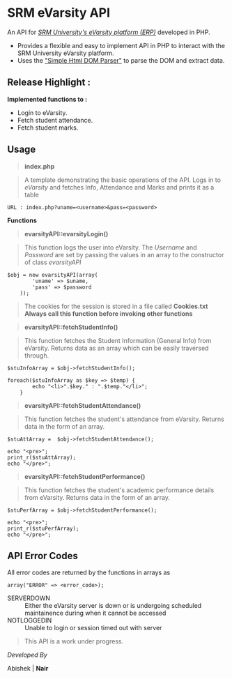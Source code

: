 SRM eVarsity API
================
An API for [*SRM University's eVarsity platform (ERP)*](evarsity.srmuniv.ac.in/srmswi/usermanager/youLogin.jsp) developed in PHP.


- Provides a flexible and easy to implement API in PHP to interact with the SRM University eVarsity platform.
- Uses the ["Simple Html DOM Parser"](http://simplehtmldom.sourceforge.net) to parse the DOM and extract data.

Release Highlight : 
-------------------
**Implemented functions to :**
- Login to eVarsity.
- Fetch student attendance.
- Fetch student marks.

Usage
-----

> **index.php**

> A template demonstrating the basic operations of the API.
> Logs in to *eVarsity* and fetches Info, Attendance and Marks and prints it as a table


    URL : index.php?uname=<username>&pass=<password>
    
**Functions**

> **evarsityAPI::evarsityLogin()**

> This function logs the user into eVarsity.
> The *Username* and *Password* are set by passing the values in an array to the constructor of class *evarsityAPI*

    $obj = new evarsityAPI(array(
			'uname' => $uname,
			'pass' => $password
		));
> The cookies for the session is stored in a file called **Cookies.txt**
> **Always call this function before invoking other functions**

> **evarsityAPI::fetchStudentInfo()**

> This function fetches the Student Information (General Info) from eVarsity.
> Returns data as an array which can be easily traversed through.

    $stuInfoArray = $obj->fetchStudentInfo();

    foreach($stuInfoArray as $key => $temp) {
			echo "<li>".$key." : ".$temp."</li>";
		}
	
> **evarsityAPI::fetchStudentAttendance()**

> This function fetches the student's attendance from eVarsity.
> Returns data in the form of an array.

    $stuAttArray =  $obj->fetchStudentAttendance();
    
    echo "<pre>";
    print_r($stuAttArray);
    echo "</pre>";

> **evarsityAPI::fetchStudentPerformance()**

> This function fetches the student's academic performance details from eVarsity.
> Returns data in the form of an array.

    $stuPerfArray = $obj->fetchStudentPerformance();
    
    echo "<pre>";
    print_r($stuPerfArray);
    echo "</pre>";
    
API Error Codes
---------------
All error codes are returned by the functions in arrays as 

    array("ERROR" => <error_code>);


<dl>
    <dt> SERVERDOWN </dt>
    <dd> Either the eVarsity server is down or is undergoing scheduled maintainence during when it cannot be accessed </dd>
    <dt> NOTLOGGEDIN </dt>
    <dd> Unable to login or session timed out with server </dd>
</dl>



>This API is a work under progress.

*Developed By*

Abishek | **Nair**
